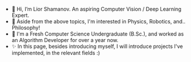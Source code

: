 - 👋 Hi, I’m Lior Shamanov. An aspiring Computer Vision / Deep Learning Expert.
- 👀 Aside from the above topics, I'm interested in Physics, Robotics, and.. Philosophy!
- 🌱 I'm a Fresh Computer Science Undergraduate (B.Sc.), and worked as an Algorithm Developer for over a year now.
- ✨ In this page, besides introducing myself, I will introduce projects I've implemented, in the relevant fields :)
<!---
liorsl1/liorsl1 is a  special ✨ repository because its `README.md` (this file) appears on your GitHub profile.
You can click the Preview link to take a look at your changes.
--->
